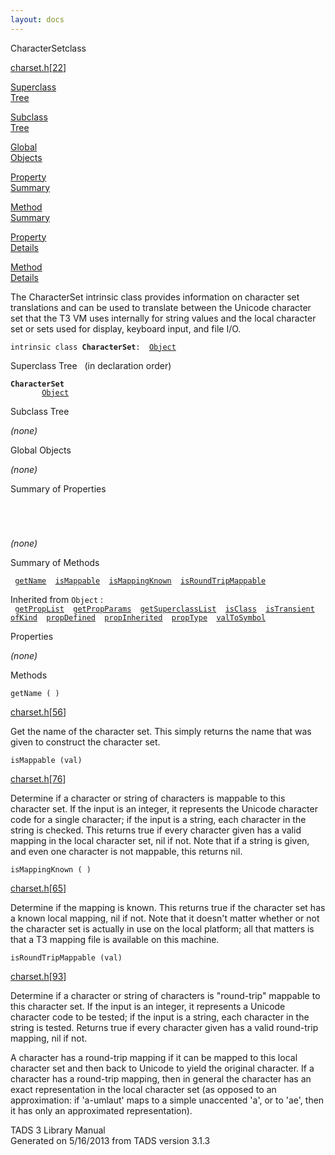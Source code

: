 ```yaml
---
layout: docs
---
```

<span class="title">CharacterSet</span><span class="type">class</span>

[charset.h](../file/charset.h.html)\[[22](../source/charset.h.html#22)\]

[Superclass  
Tree](#_SuperClassTree_)

[Subclass  
Tree](#_SubClassTree_)

[Global  
Objects](#_ObjectSummary_)

[Property  
Summary](#_PropSummary_)

[Method  
Summary](#_MethodSummary_)

[Property  
Details](#_Properties_)

[Method  
Details](#_Methods_)

<div class="fdesc">

The CharacterSet intrinsic class provides information on character set
translations and can be used to translate between the Unicode character
set that the T3 VM uses internally for string values and the local
character set or sets used for display, keyboard input, and file I/O.

`intrinsic class `**`CharacterSet`**` :   `[`Object`](../object/Object.html)

</div>

<span id="_SuperClassTree_"></span>

<div class="mjhd">

<span class="hdln">Superclass Tree</span>   (in declaration order)

</div>

**`CharacterSet`**  
`         `[`Object`](../object/Object.html)  
<span id="_SubClassTree_"></span>

<div class="mjhd">

<span class="hdln">Subclass Tree</span>  

</div>

*(none)* <span id="_ObjectSummary_"></span>

<div class="mjhd">

<span class="hdln">Global Objects</span>  

</div>

*(none)* <span id="_PropSummary_"></span>

<div class="mjhd">

<span class="hdln">Summary of Properties</span>  

</div>

` `

` `

*(none)* <span id="_MethodSummary_"></span>

<div class="mjhd">

<span class="hdln">Summary of Methods</span>  

</div>

` `[`getName`](#getName)`  `[`isMappable`](#isMappable)`  `[`isMappingKnown`](#isMappingKnown)`  `[`isRoundTripMappable`](#isRoundTripMappable)`  `

Inherited from `Object` :  
` `[`getPropList`](../object/Object.html#getPropList)`  `[`getPropParams`](../object/Object.html#getPropParams)`  `[`getSuperclassList`](../object/Object.html#getSuperclassList)`  `[`isClass`](../object/Object.html#isClass)`  `[`isTransient`](../object/Object.html#isTransient)`  `[`ofKind`](../object/Object.html#ofKind)`  `[`propDefined`](../object/Object.html#propDefined)`  `[`propInherited`](../object/Object.html#propInherited)`  `[`propType`](../object/Object.html#propType)`  `[`valToSymbol`](../object/Object.html#valToSymbol)`  `

<span id="_Properties_"></span>

<div class="mjhd">

<span class="hdln">Properties</span>  

</div>

*(none)* <span id="_Methods_"></span>

<div class="mjhd">

<span class="hdln">Methods</span>  

</div>

<span id="getName"></span>

`getName ( )`

[charset.h](../file/charset.h.html)\[[56](../source/charset.h.html#56)\]

<div class="desc">

Get the name of the character set. This simply returns the name that was
given to construct the character set.

</div>

<span id="isMappable"></span>

`isMappable (val)`

[charset.h](../file/charset.h.html)\[[76](../source/charset.h.html#76)\]

<div class="desc">

Determine if a character or string of characters is mappable to this
character set. If the input is an integer, it represents the Unicode
character code for a single character; if the input is a string, each
character in the string is checked. This returns true if every character
given has a valid mapping in the local character set, nil if not. Note
that if a string is given, and even one character is not mappable, this
returns nil.

</div>

<span id="isMappingKnown"></span>

`isMappingKnown ( )`

[charset.h](../file/charset.h.html)\[[65](../source/charset.h.html#65)\]

<div class="desc">

Determine if the mapping is known. This returns true if the character
set has a known local mapping, nil if not. Note that it doesn't matter
whether or not the character set is actually in use on the local
platform; all that matters is that a T3 mapping file is available on
this machine.

</div>

<span id="isRoundTripMappable"></span>

`isRoundTripMappable (val)`

[charset.h](../file/charset.h.html)\[[93](../source/charset.h.html#93)\]

<div class="desc">

Determine if a character or string of characters is "round-trip"
mappable to this character set. If the input is an integer, it
represents a Unicode character code to be tested; if the input is a
string, each character in the string is tested. Returns true if every
character given has a valid round-trip mapping, nil if not.

A character has a round-trip mapping if it can be mapped to this local
character set and then back to Unicode to yield the original character.
If a character has a round-trip mapping, then in general the character
has an exact representation in the local character set (as opposed to an
approximation: if 'a-umlaut' maps to a simple unaccented 'a', or to
'ae', then it has only an approximated representation).

</div>

<div class="ftr">

TADS 3 Library Manual  
Generated on 5/16/2013 from TADS version 3.1.3

</div>
